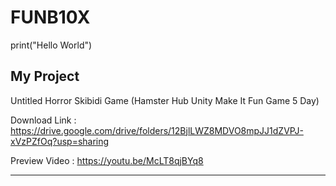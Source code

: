 # FUNB10X
print("Hello World")

My Project
-------------------------
Untitled Horror Skibidi Game (Hamster Hub Unity Make It Fun Game 5 Day)

Download Link : https://drive.google.com/drive/folders/12BjlLWZ8MDVO8mpJJ1dZVPJ-xVzPZfOq?usp=sharing

Preview Video : https://youtu.be/McLT8qjBYq8

-------------------------
